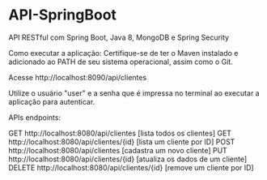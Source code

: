 # API-SpringBoot
API RESTful com Spring Boot, Java 8, MongoDB e Spring Security

Como executar a aplicação:
Certifique-se de ter o Maven instalado e adicionado ao PATH de seu sistema operacional, assim como o Git.

Acesse http://localhost:8090/api/clientes

Utilize o usuário "user" e a senha que é impressa no terminal ao executar a aplicação para autenticar.

APIs endpoints:

GET http://localhost:8080/api/clientes [lista todos os clientes]
GET http://localhost:8080/api/clientes/{id} [lista um cliente por ID]
POST http://localhost:8080/api/clientes [cadastra um novo cliente]
PUT http://localhost:8080/api/clientes/{id} [atualiza os dados de um cliente]
DELETE http://localhost:8080/api/clientes/{id} [remove um cliente por ID]

